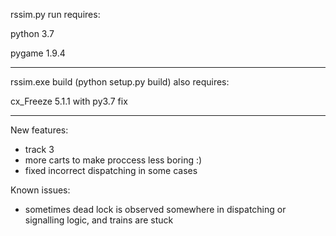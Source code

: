 rssim.py run requires:

python 3.7

pygame 1.9.4

-------------------------------------------

rssim.exe build (python setup.py build) also requires:

cx_Freeze 5.1.1 with py3.7 fix

-------------------------------------------

New features:
- track 3
- more carts to make proccess less boring :)
- fixed incorrect dispatching in some cases

Known issues:
- sometimes dead lock is observed somewhere in dispatching or signalling logic, and trains are stuck
